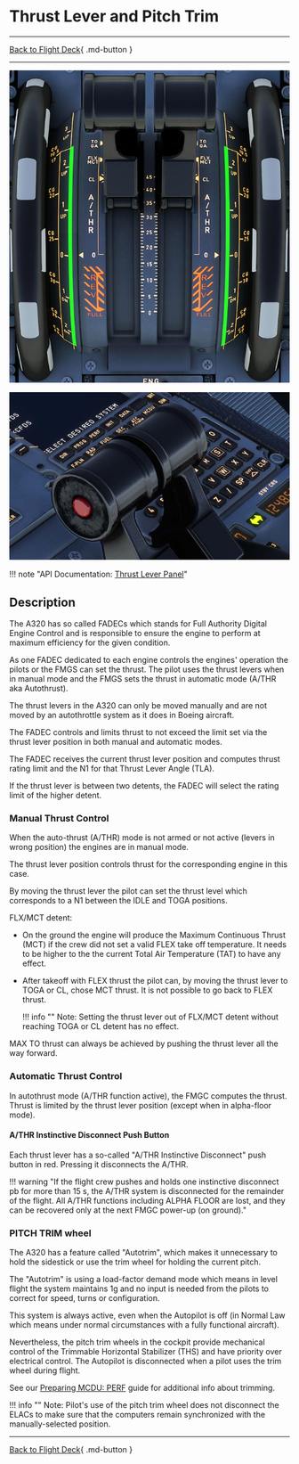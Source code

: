 # Thrust Lever and Pitch Trim

---

[Back to Flight Deck](../index.md){ .md-button }

---

![Thrust Lever and Pitch Trim](../../../assets/a32nx-briefing/pedestal/Thrust-lever-elev-trim.jpg "Thrust Lever and Pitch Trim")

![A/THR Instinctive Disconnect Push Button](../../../assets/a32nx-briefing/pedestal/thrustlevel-athr-disconnect.jpg)

!!! note "API Documentation: [Thrust Lever Panel](../../../../fbw-a32nx/a32nx-api/a32nx-flightdeck-api.md#thrust-lever-and-trim-wheel)"

## Description

The A320 has so called FADECs which stands for Full Authority Digital Engine Control and is responsible to ensure the engine to perform at maximum efficiency for the given condition.

As one FADEC dedicated to each engine controls the engines' operation the pilots or the FMGS can set the thrust. The pilot uses the thrust levers when in manual mode and the FMGS sets the thrust in automatic mode (A/THR aka Autothrust).

The thrust levers in the A320 can only be moved manually and are not moved by an autothrottle system as it does in Boeing aircraft.

The FADEC controls and limits thrust to not exceed the limit set via the thrust lever position in both manual and automatic modes.

The FADEC receives the current thrust lever position and computes thrust rating limit and the N1 for that Thrust Lever Angle (TLA).

If the thrust lever is between two detents, the FADEC will select the rating limit of the higher detent.

### Manual Thrust Control

When the auto-thrust (A/THR) mode is not armed or not active (levers in wrong position) the engines are in manual mode.

The thrust lever position controls thrust for the corresponding engine in this case.

By moving the thrust lever the pilot can set the thrust level which corresponds to a N1 between the IDLE and TOGA positions.

FLX/MCT detent:

- On the ground the engine will produce the Maximum Continuous Thrust (MCT) if the crew did not set a valid FLEX take off temperature. It needs to be higher to the the current Total Air Temperature (TAT) to have any effect.

- After takeoff with FLEX thrust the pilot can, by moving the thrust lever to TOGA or CL, chose MCT thrust. It is not possible to go back to FLEX thrust.

    !!! info ""
        Note: Setting the thrust lever out of FLX/MCT detent without reaching TOGA or CL detent has no effect.

MAX TO thrust can always be achieved by pushing the thrust lever all the way forward.

### Automatic Thrust Control

In autothrust mode (A/THR function active), the FMGC computes the thrust. Thrust is limited by the thrust lever position (except when in alpha-floor mode).

#### A/THR Instinctive Disconnect Push Button

Each thrust lever has a so-called "A/THR Instinctive Disconnect" push button in red. Pressing it disconnects the A/THR.

!!! warning "If the flight crew pushes and holds one instinctive disconnect pb for more than 15 s, the A/THR system is disconnected for the remainder of the flight. All A/THR functions including ALPHA FLOOR are lost, and they can be recovered only at the next FMGC power-up (on ground)."

### PITCH TRIM wheel

The A320 has a feature called "Autotrim", which makes it unnecessary to hold the sidestick or use the trim wheel for holding the current pitch.

The "Autotrim" is using a load-factor demand mode which means in level flight the system maintains 1g and no input is needed from the pilots to correct for speed, turns or configuration.

This system is always active, even when the Autopilot is off (in Normal Law which means under normal circumstances with a fully functional aircraft).

Nevertheless, the pitch trim wheels in the cockpit provide mechanical control of the Trimmable Horizontal Stabilizer (THS) and have priority over electrical control. The Autopilot is disconnected when a pilot uses the trim wheel during flight.

See our [Preparing MCDU: PERF](../../../beginner-guide/preparing-mcdu.md#perf) guide for additional info about trimming.

!!! info ""
    Note: Pilot's use of the pitch trim wheel does not disconnect the ELACs to make sure that the computers remain synchronized with the manually-selected position.

---

[Back to Flight Deck](../index.md){ .md-button }
